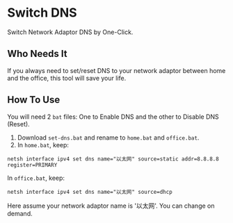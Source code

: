 # Switch DNS
Switch Network Adaptor DNS by One-Click.

## Who Needs It
If you always need to set/reset DNS to your network adaptor between home and the office, this tool will save your life.  

## How To Use
You will need 2 `bat` files: One to Enable DNS and the other to Disable DNS (Reset).  
1. Download `set-dns.bat` and rename to `home.bat` and `office.bat`.  
2. In `home.bat`, keep:
```
netsh interface ipv4 set dns name="以太网" source=static addr=8.8.8.8 register=PRIMARY
```
In `office.bat`, keep:
```
netsh interface ipv4 set dns name="以太网" source=dhcp
```
Here assume your network adaptor name is '以太网'. You can change on demand. 

